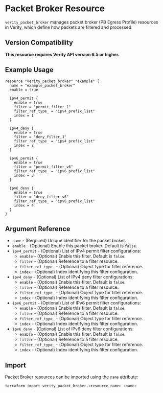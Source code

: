 # Packet Broker Resource

`verity_packet_broker` manages packet broker (PB Egress Profile) resources in Verity, which define how packets are filtered and processed.

## Version Compatibility

**This resource requires Verity API version 6.5 or higher.**

## Example Usage

```hcl
resource "verity_packet_broker" "example" {
  name = "example_packet_broker"
  enable = true
  
  ipv4_permit {
    enable = true
    filter = "permit_filter_1"
    filter_ref_type_ = "ipv4_prefix_list"
    index = 1
  }
  
  ipv4_deny {
    enable = true
    filter = "deny_filter_1"
    filter_ref_type_ = "ipv4_prefix_list"
    index = 2
  }
  
  ipv6_permit {
    enable = true
    filter = "permit_filter_v6"
    filter_ref_type_ = "ipv6_prefix_list"
    index = 3
  }
  
  ipv6_deny {
    enable = true
    filter = "deny_filter_v6"
    filter_ref_type_ = "ipv6_prefix_list"
    index = 4
  }
}
```

## Argument Reference

* `name` - (Required) Unique identifier for the packet broker.
* `enable` - (Optional) Enable this packet broker. Default is `false`.
* `ipv4_permit` - (Optional) List of IPv4 permit filter configurations:
  * `enable` - (Optional) Enable this filter. Default is `false`.
  * `filter` - (Optional) Reference to a filter resource.
  * `filter_ref_type_` - (Optional) Object type for filter reference.
  * `index` - (Optional) Index identifying this filter configuration.
* `ipv4_deny` - (Optional) List of IPv4 deny filter configurations:
  * `enable` - (Optional) Enable this filter. Default is `false`.
  * `filter` - (Optional) Reference to a filter resource.
  * `filter_ref_type_` - (Optional) Object type for filter reference.
  * `index` - (Optional) Index identifying this filter configuration.
* `ipv6_permit` - (Optional) List of IPv6 permit filter configurations:
  * `enable` - (Optional) Enable this filter. Default is `false`.
  * `filter` - (Optional) Reference to a filter resource.
  * `filter_ref_type_` - (Optional) Object type for filter reference.
  * `index` - (Optional) Index identifying this filter configuration.
* `ipv6_deny` - (Optional) List of IPv6 deny filter configurations:
  * `enable` - (Optional) Enable this filter. Default is `false`.
  * `filter` - (Optional) Reference to a filter resource.
  * `filter_ref_type_` - (Optional) Object type for filter reference.
  * `index` - (Optional) Index identifying this filter configuration.

## Import

Packet Broker resources can be imported using the `name` attribute:

```sh
terraform import verity_packet_broker.<resource_name> <name>
```
